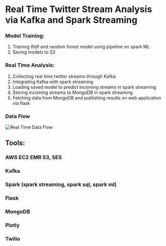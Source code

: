 # Real Time Twitter Stream Analysis via Kafka and Spark Streaming

### Model Training:
1. Training tfidf and random forest model using pipeline on spark ML
2. Saving models to S3

### Real Time Analysis:
1. Collecting real time twitter streams through Kafka
2. Integrating Kafka with spark streaming
3. Loading saved model to predict incoming streams in spark streaming
4. Storing incoming streams to MongoDB in spark streaming
5. Fetching data from MongoDB and publishing results on web application via flask

### Data Flow
![Real Time Data Flow](https://github.com/sherlockjjj/capstone/blob/master/images/data_flow.png)

## Tools:
### AWS EC2 EMR S3, SES
### Kafka
### Spark (spark streaming, spark sql, spark ml)
### Flask
### MongoDB
### Plotly
### Twilio 
